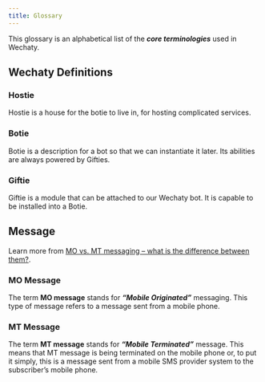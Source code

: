 ```yaml
---
title: Glossary
---
```


This glossary is an alphabetical list of the **_core terminologies_** used in Wechaty.

## Wechaty Definitions

### Hostie

Hostie is a house for the botie to live in, for hosting complicated services.

### Botie

Botie is a description for a bot so that we can instantiate it later. Its abilities are always powered by Gifties.

### Giftie

Giftie is a module that can be attached to our Wechaty bot. It is capable to be installed into a Botie.

## Message

Learn more from [MO vs. MT messaging – what is the difference between them?](https://www.horisen.com/en/blog/mo-vs-mt-messaging-what-is-the-difference-between-them).

### MO Message

The term **MO message** stands for **_“Mobile Originated”_** messaging. This type of message refers to a message sent from a mobile phone.

### MT Message

The term **MT message** stands for **_“Mobile Terminated”_** message. This means that MT message is being terminated on the mobile phone or, to put it simply, this is a message sent from a mobile SMS provider system to the subscriber’s mobile phone.

